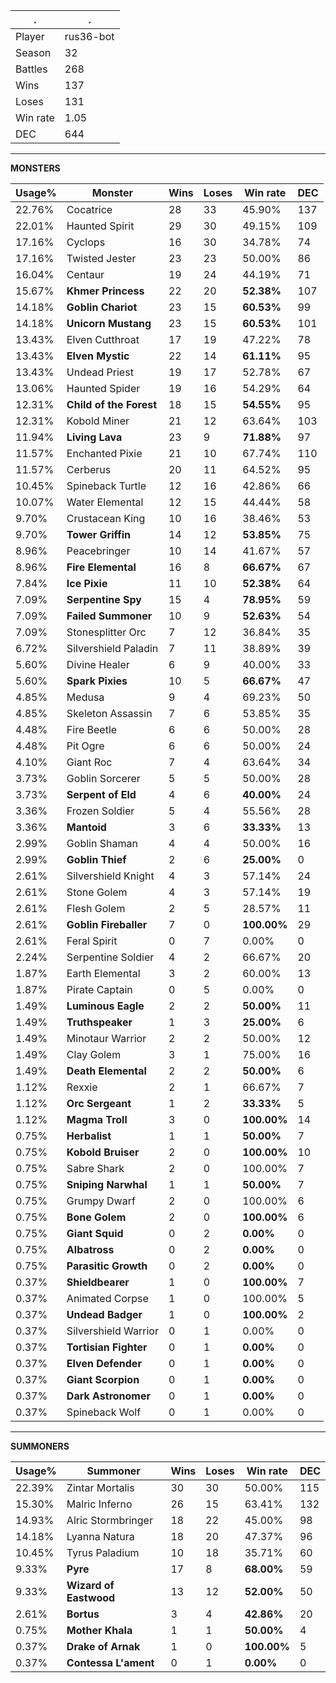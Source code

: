 .|.
|-|-
Player|rus36-bot
Season|32
Battles|268
Wins|137
Loses|131
Win rate|1.05
DEC|644

---
**MONSTERS**

Usage%|Monster|Wins|Loses|Win rate|DEC|
-|-|-|-|-|-|
22.76%|Cocatrice|28|33|45.90%|137|
22.01%|Haunted Spirit|29|30|49.15%|109|
17.16%|Cyclops|16|30|34.78%|74|
17.16%|Twisted Jester|23|23|50.00%|86|
16.04%|Centaur|19|24|44.19%|71|
15.67%|**Khmer Princess**|22|20|**52.38%**|107|
14.18%|**Goblin Chariot**|23|15|**60.53%**|99|
14.18%|**Unicorn Mustang**|23|15|**60.53%**|101|
13.43%|Elven Cutthroat|17|19|47.22%|78|
13.43%|**Elven Mystic**|22|14|**61.11%**|95|
13.43%|Undead Priest|19|17|52.78%|67|
13.06%|Haunted Spider|19|16|54.29%|64|
12.31%|**Child of the Forest**|18|15|**54.55%**|95|
12.31%|Kobold Miner|21|12|63.64%|103|
11.94%|**Living Lava**|23|9|**71.88%**|97|
11.57%|Enchanted Pixie|21|10|67.74%|110|
11.57%|Cerberus|20|11|64.52%|95|
10.45%|Spineback Turtle|12|16|42.86%|66|
10.07%|Water Elemental|12|15|44.44%|58|
9.70%|Crustacean King|10|16|38.46%|53|
9.70%|**Tower Griffin**|14|12|**53.85%**|75|
8.96%|Peacebringer|10|14|41.67%|57|
8.96%|**Fire Elemental**|16|8|**66.67%**|67|
7.84%|**Ice Pixie**|11|10|**52.38%**|64|
7.09%|**Serpentine Spy**|15|4|**78.95%**|59|
7.09%|**Failed Summoner**|10|9|**52.63%**|54|
7.09%|Stonesplitter Orc|7|12|36.84%|35|
6.72%|Silvershield Paladin|7|11|38.89%|39|
5.60%|Divine Healer|6|9|40.00%|33|
5.60%|**Spark Pixies**|10|5|**66.67%**|47|
4.85%|Medusa|9|4|69.23%|50|
4.85%|Skeleton Assassin|7|6|53.85%|35|
4.48%|Fire Beetle|6|6|50.00%|28|
4.48%|Pit Ogre|6|6|50.00%|24|
4.10%|Giant Roc|7|4|63.64%|34|
3.73%|Goblin Sorcerer|5|5|50.00%|28|
3.73%|**Serpent of Eld**|4|6|**40.00%**|24|
3.36%|Frozen Soldier|5|4|55.56%|28|
3.36%|**Mantoid**|3|6|**33.33%**|13|
2.99%|Goblin Shaman|4|4|50.00%|16|
2.99%|**Goblin Thief**|2|6|**25.00%**|0|
2.61%|Silvershield Knight|4|3|57.14%|24|
2.61%|Stone Golem|4|3|57.14%|19|
2.61%|Flesh Golem|2|5|28.57%|11|
2.61%|**Goblin Fireballer**|7|0|**100.00%**|29|
2.61%|Feral Spirit|0|7|0.00%|0|
2.24%|Serpentine Soldier|4|2|66.67%|20|
1.87%|Earth Elemental|3|2|60.00%|13|
1.87%|Pirate Captain|0|5|0.00%|0|
1.49%|**Luminous Eagle**|2|2|**50.00%**|11|
1.49%|**Truthspeaker**|1|3|**25.00%**|6|
1.49%|Minotaur Warrior|2|2|50.00%|12|
1.49%|Clay Golem|3|1|75.00%|16|
1.49%|**Death Elemental**|2|2|**50.00%**|6|
1.12%|Rexxie|2|1|66.67%|7|
1.12%|**Orc Sergeant**|1|2|**33.33%**|5|
1.12%|**Magma Troll**|3|0|**100.00%**|14|
0.75%|**Herbalist**|1|1|**50.00%**|7|
0.75%|**Kobold Bruiser**|2|0|**100.00%**|10|
0.75%|Sabre Shark|2|0|100.00%|7|
0.75%|**Sniping Narwhal**|1|1|**50.00%**|7|
0.75%|Grumpy Dwarf|2|0|100.00%|6|
0.75%|**Bone Golem**|2|0|**100.00%**|6|
0.75%|**Giant Squid**|0|2|**0.00%**|0|
0.75%|**Albatross**|0|2|**0.00%**|0|
0.75%|**Parasitic Growth**|0|2|**0.00%**|0|
0.37%|**Shieldbearer**|1|0|**100.00%**|7|
0.37%|Animated Corpse|1|0|100.00%|5|
0.37%|**Undead Badger**|1|0|**100.00%**|2|
0.37%|Silvershield Warrior|0|1|0.00%|0|
0.37%|**Tortisian Fighter**|0|1|**0.00%**|0|
0.37%|**Elven Defender**|0|1|**0.00%**|0|
0.37%|**Giant Scorpion**|0|1|**0.00%**|0|
0.37%|**Dark Astronomer**|0|1|**0.00%**|0|
0.37%|Spineback Wolf|0|1|0.00%|0|

---
**SUMMONERS**

Usage%|Summoner|Wins|Loses|Win rate|DEC|
-|-|-|-|-|-|
22.39%|Zintar Mortalis|30|30|50.00%|115|
15.30%|Malric Inferno|26|15|63.41%|132|
14.93%|Alric Stormbringer|18|22|45.00%|98|
14.18%|Lyanna Natura|18|20|47.37%|96|
10.45%|Tyrus Paladium|10|18|35.71%|60|
9.33%|**Pyre**|17|8|**68.00%**|59|
9.33%|**Wizard of Eastwood**|13|12|**52.00%**|50|
2.61%|**Bortus**|3|4|**42.86%**|20|
0.75%|**Mother Khala**|1|1|**50.00%**|4|
0.37%|**Drake of Arnak**|1|0|**100.00%**|5|
0.37%|**Contessa L'ament**|0|1|**0.00%**|0|
